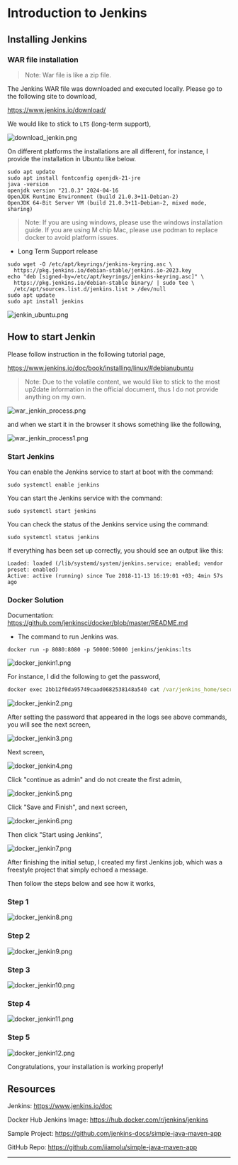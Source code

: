 # Introduction to Jenkins

## Installing Jenkins

### WAR file installation

>Note: War file is like a zip file.

The Jenkins WAR file was downloaded and executed locally. Please go to the following site to download,

https://www.jenkins.io/download/

We would like to stick to `LTS` (long-term support),

![download_jenkin.png](../../../../images/dev_ops/jenkin/download_jenkin.png)

On different platforms the installations are all different, for instance, I provide the installation in Ubuntu like below.

```
sudo apt update
sudo apt install fontconfig openjdk-21-jre
java -version
openjdk version "21.0.3" 2024-04-16
OpenJDK Runtime Environment (build 21.0.3+11-Debian-2)
OpenJDK 64-Bit Server VM (build 21.0.3+11-Debian-2, mixed mode, sharing)
```

>Note: If you are using windows, please use the windows installation guide.
> If you are using M chip Mac, please use podman to replace docker to avoid platform issues.
> 

* Long Term Support release

```commandline
sudo wget -O /etc/apt/keyrings/jenkins-keyring.asc \
  https://pkg.jenkins.io/debian-stable/jenkins.io-2023.key
echo "deb [signed-by=/etc/apt/keyrings/jenkins-keyring.asc]" \
  https://pkg.jenkins.io/debian-stable binary/ | sudo tee \
  /etc/apt/sources.list.d/jenkins.list > /dev/null
sudo apt update
sudo apt install jenkins
```

![jenkin_ubuntu.png](../../../../images/dev_ops/jenkin/jenkin_ubuntu.png)

## How to start Jenkin

Please follow instruction in the following tutorial page,

https://www.jenkins.io/doc/book/installing/linux/#debianubuntu

>Note: Due to the volatile content, we would like to stick to the most up2date information in the official document, 
> thus I do not provide anything on my own.

![war_jenkin_process.png](../../../../images/dev_ops/jenkin/war_jenkin_process.png)

and when we start it in the browser it shows something like the following,

![war_jenkin_process1.png](../../../../images/dev_ops/jenkin/war_jenkin_process1.png)

### Start Jenkins

You can enable the Jenkins service to start at boot with the command:

`sudo systemctl enable jenkins`

You can start the Jenkins service with the command:

`sudo systemctl start jenkins`

You can check the status of the Jenkins service using the command:

`sudo systemctl status jenkins`

If everything has been set up correctly, you should see an output like this:

```
Loaded: loaded (/lib/systemd/system/jenkins.service; enabled; vendor preset: enabled)
Active: active (running) since Tue 2018-11-13 16:19:01 +03; 4min 57s ago
```

### Docker Solution

Documentation: https://github.com/jenkinsci/docker/blob/master/README.md

* The command to run Jenkins was.

`docker run -p 8080:8080 -p 50000:50000 jenkins/jenkins:lts`

![docker_jenkin1.png](../../../../images/dev_ops/jenkin/docker_jenkin1.png)

For instance, I did the following to get the password,

```cmd
docker exec 2bb12f0da95749caad0682538148a540 cat /var/jenkins_home/secrets/initialAdminPassword
```

![docker_jenkin2.png](../../../../images/dev_ops/jenkin/docker_jenkin2.png)

After setting the password that appeared in the logs see above commands, you will see the next screen,

![docker_jenkin3.png](../../../../images/dev_ops/jenkin/docker_jenkin3.png)

Next screen,

![docker_jenkin4.png](../../../../images/dev_ops/jenkin/docker_jenkin4.png)

Click "continue as admin" and do not create the first admin, 

![docker_jenkin5.png](../../../../images/dev_ops/jenkin/docker_jenkin5.png)

Click "Save and Finish", and next screen,

![docker_jenkin6.png](../../../../images/dev_ops/jenkin/docker_jenkin6.png)

Then click "Start using Jenkins",

![docker_jenkin7.png](../../../../images/dev_ops/jenkin/docker_jenkin7.png)

After finishing the initial setup, I created my first Jenkins job, which was a freestyle project that simply echoed a message.

Then follow the steps below and see how it works,

### Step 1
![docker_jenkin8.png](../../../../images/dev_ops/jenkin/docker_jenkin8.png)

### Step 2
![docker_jenkin9.png](../../../../images/dev_ops/jenkin/docker_jenkin9.png)

### Step 3
![docker_jenkin10.png](../../../../images/dev_ops/jenkin/docker_jenkin10.png)

### Step 4
![docker_jenkin11.png](../../../../images/dev_ops/jenkin/docker_jenkin11.png)

### Step 5
![docker_jenkin12.png](../../../../images/dev_ops/jenkin/docker_jenkin12.png)

Congratulations, your installation is working properly!

## Resources

Jenkins: <https://www.jenkins.io/doc>

Docker Hub Jenkins Image: <https://hub.docker.com/r/jenkins/jenkins>

Sample Project: <https://github.com/jenkins-docs/simple-java-maven-app>

GitHub Repo: <https://github.com/iiamolu/simple-java-maven-app>

---